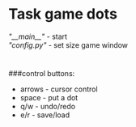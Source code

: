 # Task game dots
*"\_\_main__"* - start  
*"config.py"* - set size game window
#
###control buttons:
* arrows - cursor control
* space - put a dot
* q/w - undo/redo
* e/r - save/load